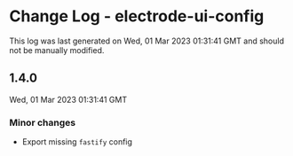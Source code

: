 # Change Log - electrode-ui-config

This log was last generated on Wed, 01 Mar 2023 01:31:41 GMT and should not be manually modified.

## 1.4.0
Wed, 01 Mar 2023 01:31:41 GMT

### Minor changes

- Export missing `fastify` config

